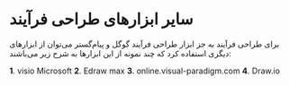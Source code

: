 # سایر ابزارهای طراحی فرآیند

برای طراحی فرآیند به جز ابزار طراحی فرآیند گوگل و پیام‌گستر می‌توان از ابزارهای دیگری استفاده کرد که چند نمونه از این ابزارها به شرح زیر می‌باشند:

**1**.	visio Microsoft
**2**.	Edraw max
**3**.	online.visual-paradigm.com
**4**.	Draw.io

